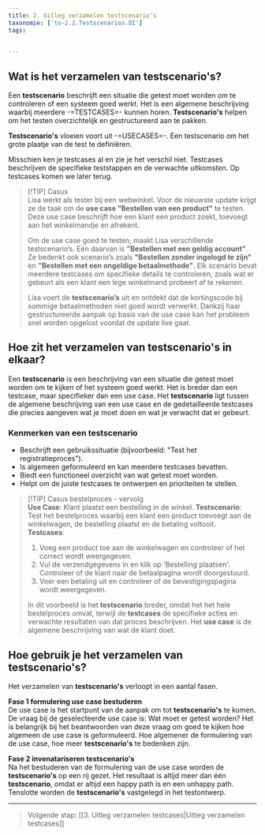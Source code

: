 ```yaml
---
title: 2. Uitleg verzamelen testscenario's
taxonomie: ['to-2.2.Testscenarios.OI']
tags:

 
---
```


## Wat is het verzamelen van testscenario's?
Een **testscenario** beschrijft een situatie die getest moet worden om te controleren of een systeem goed werkt. Het is een algemene beschrijving waarbij meerdere -=TESTCASES=- kunnen horen. **Testscenario's** helpen om het testen overzichtelijk en gestructureerd aan te pakken.

**Testscenario's** vloeien voort uit -=USECASES=-. Een testscenario om het grote plaatje van de test te definiëren.

Misschien ken je testcases al en zie je het verschil niet. Testcases beschrijven de specifieke teststappen en de verwachte uitkomsten. Op testcases komen we later terug.

> [!TIP] Casus  
> Lisa werkt als tester bij een webwinkel. Voor de nieuwste update krijgt ze de taak om de **use case "Bestellen van een product"** te testen. Deze use case beschrijft hoe een klant een product zoekt, toevoegt aan het winkelmandje en afrekent.  
>
> Om de use case goed te testen, maakt Lisa verschillende testscenario’s. Eén daarvan is **"Bestellen met een geldig account"**. Ze bedenkt ook scenario’s zoals **"Bestellen zonder ingelogd te zijn"** en **"Bestellen met een ongeldige betaalmethode"**. Elk scenario bevat meerdere testcases om specifieke details te controleren, zoals wat er gebeurt als een klant een lege winkelmand probeert af te rekenen.  
> 
> Lisa voert de **testscenario’s** uit en ontdekt dat de kortingscode bij sommige betaalmethoden niet goed wordt verwerkt. Dankzij haar gestructureerde aanpak op basis van de use case kan het probleem snel worden opgelost voordat de update live gaat.

## Hoe zit het verzamelen van testscenario's in elkaar?
Een **testscenario** is een beschrijving van een situatie die getest moet worden om te kijken of het systeem goed werkt. Het is breder dan een testcase, maar specifieker dan een use case. Het **testscenario** ligt tussen de algemene beschrijving van een use case en de gedetailleerde testcases die precies aangeven wat je moet doen en wat je verwacht dat er gebeurt.

### Kenmerken van een testscenario
- Beschrijft een gebruikssituatie (bijvoorbeeld: "Test het registratieproces").  
- Is algemeen geformuleerd en kan meerdere testcases bevatten.
- Biedt een functioneel overzicht van wat getest moet worden.
- Helpt om de juiste testcases te ontwerpen en prioriteiten te stellen.

> [!TIP] Casus bestelproces - vervolg   
> **Use Case**: Klant plaatst een bestelling in de winkel.
> **Testscenario**: Test het bestelproces waarbij een klant een product toevoegt aan de winkelwagen, de bestelling plaatst en de betaling voltooit.   
> **Testcases**:  
> 1. Voeg een product toe aan de winkelwagen en controleer of het correct wordt weergegeven.
> 2. Vul de verzendgegevens in en klik op 'Bestelling plaatsen'. Controleer of de klant naar de betaalpagina wordt doorgestuurd.
> 3. Voer een betaling uit en controleer of de bevestigingspagina wordt weergegeven.
> 
> In dit voorbeeld is het **testscenario** breder, omdat het het hele bestelproces omvat, terwijl de **testcases** de specifieke acties en verwachte resultaten van dat proces beschrijven. Het **use case** is de algemene beschrijving van wat de klant doet.
>

## Hoe gebruik je het verzamelen van testscenario's?
Het verzamelen van **testscenario's** verloopt in een aantal fasen.

**Fase 1 formulering use case bestuderen**  
De use case is het startpunt van de aanpak om tot **testscenario's** te komen. De vraag bij de geselecteerde use case is: Wat moet er getest worden? Het is belangrijk bij het beantwoorden van deze vraag om goed te kijken hoe algemeen de use case is geformuleerd. Hoe algemener de formulering van de use case, hoe meer **testscenario's** te bedenken zijn.

**Fase 2 invenatariseren testscenario's**  
Na het bestuderen van de formulering van de use case worden de **testscenario's** op een rij gezet. Het resultaat is altijd meer dan één **testscenario**, omdat er altijd een happy path is en een unhappy path. Tenslotte worden de **testscenario's** vastgelegd in het testontwerp.  

---

> Volgende stap: [[3. Uitleg verzamelen testcases|Uitleg verzamelen testcases]]
